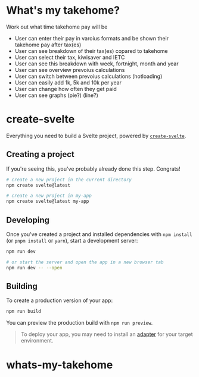 # What's my takehome?

Work out what time takehome pay will be

- User can enter their pay in varoius formats and be shown their takehome pay after tax(es)
- User can see breakdown of their tax(es) copared to takehome
- User can select their tax, kiwisaver and IETC
- User can see this breakdown with week, fortnight, month and year
- User can see overview prevoius calculations
- User can switch between prevoius calculations (hotloading)
- User can easily add 1k, 5k and 10k per year
- User can change how often they get paid
- User can see graphs (pie?) (line?)

# create-svelte

Everything you need to build a Svelte project, powered by [`create-svelte`](https://github.com/sveltejs/kit/tree/master/packages/create-svelte).

## Creating a project

If you're seeing this, you've probably already done this step. Congrats!

```bash
# create a new project in the current directory
npm create svelte@latest

# create a new project in my-app
npm create svelte@latest my-app
```

## Developing

Once you've created a project and installed dependencies with `npm install` (or `pnpm install` or `yarn`), start a development server:

```bash
npm run dev

# or start the server and open the app in a new browser tab
npm run dev -- --open
```

## Building

To create a production version of your app:

```bash
npm run build
```

You can preview the production build with `npm run preview`.

> To deploy your app, you may need to install an [adapter](https://kit.svelte.dev/docs/adapters) for your target environment.

# whats-my-takehome
